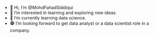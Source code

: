 - 👋 Hi, I’m @MohdFahadSiddiqui
- 👀 I’m interested in learning and exploring new ideas.
- 🌱 I’m currently learning data science.
- 🕵️ I’m looking forward to get data analyst or a data scientist role in a company.


<!---
MohdFahadSiddiqui/MohdFahadSiddiqui is a ✨ special ✨ repository because its `README.md` (this file) appears on your GitHub profile.
You can click the Preview link to take a look at your changes.
--->
